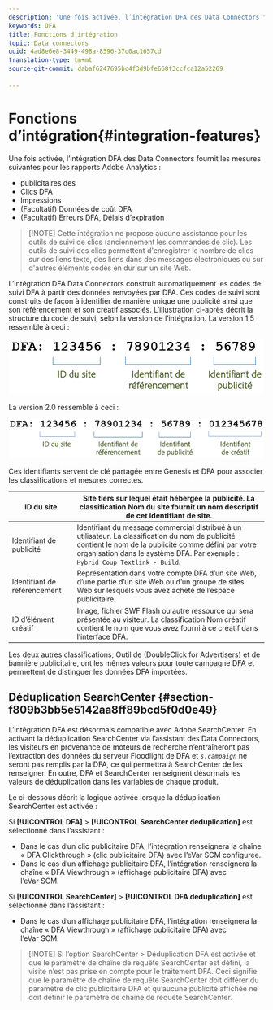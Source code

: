 ```yaml
---
description: 'Une fois activée, l’intégration DFA des Data Connectors fournit les mesures suivantes pour vos rapports Adobe Analytics. '
keywords: DFA
title: Fonctions d’intégration
topic: Data connectors
uuid: 4ad8e6e8-3449-498a-8596-37c0ac1657cd
translation-type: tm+mt
source-git-commit: dabaf6247695bc4f3d9bfe668f3ccfca12a52269

---
```



# Fonctions d’intégration{#integration-features}

Une fois activée, l’intégration DFA des Data Connectors fournit les mesures suivantes pour les rapports Adobe Analytics :

*  publicitaires des
* Clics DFA
* Impressions
* (Facultatif) Données de coût DFA
* (Facultatif) Erreurs  DFA, Délais d’expiration

>[!NOTE] Cette intégration ne propose aucune assistance pour les outils de suivi de clics (anciennement les commandes de clic). Les outils de suivi des clics permettent d&#39;enregistrer le nombre de clics sur des liens texte, des liens dans des messages électroniques ou sur d&#39;autres éléments codés en dur sur un site Web.

L’intégration DFA Data Connectors construit automatiquement les codes de suivi DFA à partir des données renvoyées par DFA. Ces codes de suivi sont construits de façon à identifier de manière unique une publicité ainsi que son référencement et son créatif associés. L’illustration ci-après décrit la structure du code de suivi, selon la version de l’intégration. La version 1.5 ressemble à ceci :

![](assets/DFA_id_struct1_5.png)

La version 2.0 ressemble à ceci :

![](assets/DFA_id_struct2.png)

Ces identifiants servent de clé partagée entre Genesis et DFA pour associer les classifications et mesures correctes.

| ID du site | Site tiers sur lequel était hébergée la publicité. La classification Nom du site fournit un nom descriptif de cet identifiant de site. |
|---|---|
| Identifiant de publicité | Identifiant du message commercial distribué à un utilisateur. La classification du nom de publicité contient le nom de la publicité comme défini par votre organisation dans le système DFA. Par exemple : `Hybrid Coup Textlink - Build`. |
| Identifiant de référencement | Représentation dans votre compte DFA d’un site Web, d’une partie d’un site Web ou d’un groupe de sites Web sur lesquels vous avez acheté de l’espace publicitaire. |
| ID d’élément créatif | Image, fichier SWF Flash ou autre ressource qui sera présentée au visiteur. La classification Nom créatif contient le nom que vous avez fourni à ce créatif dans l’interface DFA. |

Les deux autres classifications, Outil  de (DoubleClick for Advertisers) et  de bannière publicitaire, ont les mêmes valeurs pour toute campagne DFA et permettent de distinguer les données DFA importées.

## Déduplication SearchCenter {#section-f809b3bb5e5142aa8ff89bcd5f0d0e49}

L’intégration DFA est désormais compatible avec Adobe SearchCenter. En activant la déduplication SearchCenter via l’assistant des Data Connectors, les visiteurs en provenance de moteurs de recherche n’entraîneront pas l’extraction des données du serveur Floodlight de DFA et *`s.campaign`* ne seront pas remplis par la DFA, ce qui permettra à SearchCenter de les renseigner. En outre, DFA et SearchCenter renseignent désormais les valeurs de déduplication dans les variables de chaque produit.

Le  ci-dessous décrit la logique activée lorsque la déduplication SearchCenter est activée :

Si **[!UICONTROL DFA]** > **[!UICONTROL SearchCenter deduplication]** est sélectionné dans l’assistant :

* Dans le cas d’un clic publicitaire DFA, l’intégration renseignera la chaîne « DFA Clickthrough » (clic publicitaire DFA) avec l’eVar SCM configurée.
* Dans le cas d’un affichage publicitaire DFA, l’intégration renseignera la chaîne « DFA Viewthrough » (affichage publicitaire DFA) avec l’eVar SCM.

Si **[!UICONTROL SearchCenter]** > **[!UICONTROL DFA deduplication]** est sélectionné dans l’assistant :

* Dans le cas d’un affichage publicitaire DFA, l’intégration renseignera la chaîne « DFA Viewthrough » (affichage publicitaire DFA) avec l’eVar SCM.

>[!NOTE] Si l’option SearchCenter > Déduplication DFA est activée et que le paramètre de chaîne de requête SearchCenter est défini, la visite n’est pas prise en compte pour le traitement DFA. Ceci signifie que le paramètre de chaîne de requête SearchCenter doit différer du paramètre de clic publicitaire DFA et qu’aucune publicité affichée ne doit définir le paramètre de chaîne de requête SearchCenter.

